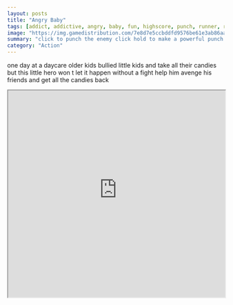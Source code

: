 ```yaml
---
layout: posts
title: "Angry Baby"
tags: [addict, addictive, angry, baby, fun, highscore, punch, runner, running, score, free, online, games, oyna, game, free, games, play, play, games]
image: "https://img.gamedistribution.com/7e8d7e5ccbddfd9576be61e3ab86aa73.jpg"
summary: "click to punch the enemy click hold to make a powerful punch  free online games oyna game free games play play games"
category: "Action"
---
```


one day at a daycare older kids bullied little kids and take all their candies but this little hero won t let it happen without a fight help him avenge his friends and get all the candies back

<iframe width="100%" height="480px;" src="https://flash.gamedistribution.com?game=7e8d7e5ccbddfd9576be61e3ab86aa73"></iframe>